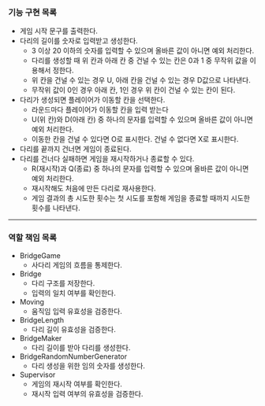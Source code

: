 ### 기능 구현 목록

- 게임 시작 문구를 출력한다.
- 다리의 길이를 숫자로 입력받고 생성한다.
    - 3 이상 20 이하의 숫자를 입력할 수 있으며 올바른 값이 아니면 예외 처리한다.
    - 다리를 생성할 때 위 칸과 아래 칸 중 건널 수 있는 칸은 0과 1 중 무작위 값을 이용해서 정한다.
    - 위 칸을 건널 수 있는 경우 U, 아래 칸을 건널 수 있는 경우 D값으로 나타낸다.
    - 무작위 값이 0인 경우 아래 칸, 1인 경우 위 칸이 건널 수 있는 칸이 된다.
- 다리가 생성되면 플레이어가 이동할 칸을 선택한다.
    - 라운드마다 플레이어가 이동할 칸을 입력 받는다
    - U(위 칸)와 D(아래 칸) 중 하나의 문자를 입력할 수 있으며 올바른 값이 아니면 예외 처리한다.
    - 이동한 칸을 건널 수 있다면 O로 표시한다. 건널 수 없다면 X로 표시한다.
- 다리를 끝까지 건너면 게임이 종료된다.
- 다리를 건너다 실패하면 게임을 재시작하거나 종료할 수 있다.
    - R(재시작)과 Q(종료) 중 하나의 문자를 입력할 수 있으며 올바른 값이 아니면 예외 처리한다.
    - 재시작해도 처음에 만든 다리로 재사용한다.
    - 게임 결과의 총 시도한 횟수는 첫 시도를 포함해 게임을 종료할 때까지 시도한 횟수를 나타낸다.

*** 

### 역할 책임 목록

- BridgeGame
    - 사다리 게임의 흐름을 통제한다.
- Bridge
    - 다리 구조를 저장한다.
    - 입력의 일치 여부를 확인한다.
- Moving
    - 움직임 입력 유효성을 검증한다.
- BridgeLength
    - 다리 길이 유효성을 검증한다.
- BridgeMaker
    - 다리 길이를 받아 다리를 생성한다.
- BridgeRandomNumberGenerator
    - 다리 생성을 위한 임의 숫자를 생성한다.
- Supervisor
    - 게임의 재시작 여부를 확인한다.
    - 재시작 입력 여부의 유효성을 검증한다.